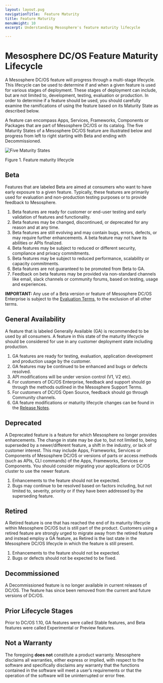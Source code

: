 ```yaml
---
layout: layout.pug
navigationTitle:  Feature Maturity
title: Feature Maturity
menuWeight: 10
excerpt: Understanding Mesosphere's feature maturity lifecycle

---
```



# <a name="lifecycle"></a>Mesosphere DC/OS Feature Maturity Lifecycle

A Mesosphere DC/OS feature will progress through a multi-stage lifecycle.  This lifecycle can be used to determine if and when a given feature is used for various stages of deployment.  These stages of deployment can include, but are not limited to, development, testing, evaluation or production.  In order to determine if a feature should be used, you should carefully examine the ramifications of using the feature based on its Maturity State as described below.

A feature can encompass Apps, Services, Frameworks, Components or Packages that are part of Mesosphere DC/OS or its catalog. The five Maturity States of a Mesosphere DC/OS feature are illustrated below and progress from left to right starting with Beta and ending with Decommissioned.

![Five Maturity States](/mesosphere/dcos/2.2/img/five_maturity_states.png)

Figure 1. Feature maturity lifecycle

<a name="beta"></a>

## Beta

Features that are labeled Beta are aimed at consumers who want to have early exposure to a given feature.  Typically, these features are primarily used for evaluation and non-production testing purposes or to provide feedback to Mesosphere.

1. Beta features are ready for customer or end-user testing and early validation of features and functionality.
1. Beta features may be changed, discontinued, or deprecated for any reason and at any time.
1. Beta features are still evolving and may contain bugs, errors, defects, or may require further enhancements. A beta feature may not have its abilities or APIs finalized.
1. Beta features may be subject to reduced or different security, compliance and privacy commitments.
1. Beta features may be subject to reduced performance, scalability or capacity commitments.
1. Beta features are not guaranteed to be promoted from Beta to GA.
1. Feedback on beta features may be provided via non-standard channels like email, slack channels or community forums, based on testing, usage and experiences.

<p class="message--important"><strong>IMPORTANT: </strong>Any use of a Beta version or feature of Mesosphere DC/OS Enterprise is subject to the <a href="https://mesosphere.com/mesosphere-support-terms/">Evaluation Terms</a>, to the exclusion of all other terms.</p>

<a name="general_availability"></a>
## General Availability

A feature that is labeled Generally Available (GA) is recommended to be used by all consumers. A feature in this state of the maturity lifecycle should be considered for use in any customer deployment state including production.

1. GA features are ready for testing, evaluation, application development and production usage by the customer.
2. GA features may be continued to be enhanced and bugs or defects resolved.
3. API modifications will be under version control (V1, V2 etc).
4. For customers of DC/OS Enterprise, feedback and support should go through the methods outlined in the Mesosphere Support Terms.
5. For customers of DC/OS Open Source, feedback should go through Community channels.
6. GA feature modifications or maturity lifecycle changes can be found in the [Release Notes](/mesosphere/dcos/2.2/release-notes/).

<a name="deprecated"></a>
## Deprecated

A Deprecated feature is a feature for which Mesosphere no longer provides enhancements.  The change in state may be due to, but not limited to, being superseded by a newer/different feature, a shift in the industry, or lack of customer interest. This may include Apps, Frameworks, Services or Components of Mesosphere DC/OS or versions of parts or access methods (such as APIs, CLI commands) of the Apps, Frameworks, Services or Components.  You should consider migrating your applications or DC/OS cluster to use the newer feature.

1. Enhancements to the feature should not be expected.
1. Bugs may continue to be resolved based on factors including, but not limited to, severity, priority or if they have been addressed by the superseding feature.

<a name="retired"></a>
## Retired

A Retired feature is one that has reached the end of its maturity lifecycle within Mesosphere DC/OS but is still part of the product. Customers using a retired feature are strongly urged to migrate away from the retired feature and instead employ a GA feature, as Retired is the last state in the Mesosphere DC/OS lifecycle in which the feature is still present.

1. Enhancements to the feature should not be expected.
2. Bugs or defects should not be expected to be fixed.

<a name="decommissioned"></a>
## Decommissioned

A Decommissioned feature is no longer available in current releases of DC/OS. The feature has since been removed from the current and future versions of DC/OS.

<a name="prior-lifecycle-stages"></a>
## Prior Lifecycle Stages

Prior to DC/OS 1.10, GA features were called Stable features, and Beta features were called Experimental or Preview features.

<a name="not_a_warranty"></a>
## Not a Warranty

The foregoing **does not** constitute a product warranty.  Mesosphere disclaims all warranties, either express or implied, with respect to the software and specifically disclaims any warranty that the functions contained in the software will meet a user’s requirements or that the operation of the software will be uninterrupted or error free.
